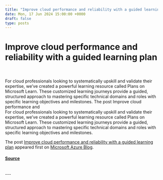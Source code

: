 ```yaml
---
title: "Improve cloud performance and reliability with a guided learning plan"
date: Mon, 17 Jun 2024 15:00:00 +0000
draft: false
type: posts
---
```

# Improve cloud performance and reliability with a guided learning plan

<br/>

<br/>
For cloud professionals looking to systematically upskill and validate their expertise, we’ve created a powerful learning resource called Plans on Microsoft Learn. These customized learning journeys provide a guided, structured approach to mastering specific technical domains and roles with specific learning objectives and milestones. The post Improve cloud performance and
<br/>
For cloud professionals looking to systematically upskill and validate their expertise, we’ve created a powerful learning resource called Plans on Microsoft Learn. These customized learning journeys provide a guided, structured approach to mastering specific technical domains and roles with specific learning objectives and milestones.

The post [Improve cloud performance and reliability with a guided learning plan](https://azure.microsoft.com/en-us/blog/improve-cloud-performance-and-reliability-with-a-guided-learning-plan/) appeared first on [Microsoft Azure Blog](https://azure.microsoft.com/en-us/blog).

#### [Source](https://azure.microsoft.com/en-us/blog/improve-cloud-performance-and-reliability-with-a-guided-learning-plan/)

<br/>
---
